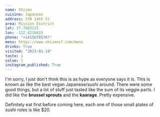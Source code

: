 ```yaml
---
name: Shizen
cuisine: Japanese
address: 370 14th St
area: Mission District
lat: 37.7683125
lon: -122.4216815
phone: "+14156785767"
menu: https://www.shizensf.com/menu
drinks: True
visited: "2023-01-19"
taste: 1
value: 1
instagram_published: True
---
```


I'm sorry, I just don't think this is as hype as everyone says it is. This is known as like the best vegan Japanese/sushi around. There were some good things, but a lot of stuff just tasted like the sum of its veggie parts. I did like the **brussel sprouts** and the **kaarage**. Pretty expensive.

Definitely eat first before coming here, each one of those small plates of sushi roles is like $20.

